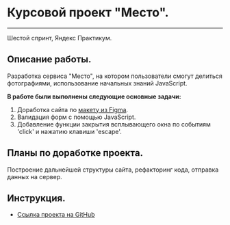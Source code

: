 
# Курсовой проект **"Место".**
----------------------------------

Шестой спринт, Яндекс Практикум.

## Описание работы.
Разработка сервиса "Место", на котором пользователи смогут делиться фотографиями, использование начальных знаний JavaScript. 

__В работе были выполнены следующие основные задачи:__
1. Доработка сайта по [макету из Figma](https://www.figma.com/file/kRVLKwYG3d1HGLvh7JFWRT/JavaScript.-Sprint-6?node-id=1140%3A291&t=dmkAQAdcu2uMvpf8-0).
2. Валидация форм с помощью JavaScript.
3. Добавление функции закрытия всплывающего окна по событиям 'click'
и нажатию клавиши 'escape'.

## Планы по доработке проекта.

Построение дальнейшей структуры сайта, рефакторинг кода, отправка данных на сервер.
 
## Инструкция.
* [Ссылка проекта на GitHub](https://lomeshyza.github.io/mesto/)
